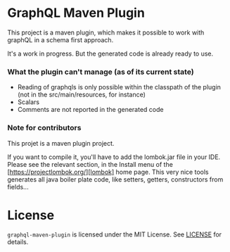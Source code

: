 # GraphQL Maven Plugin

This project is a maven plugin, which makes it possible to work with graphQL in a schema first approach.

It's a work in progress. But the generated code is already ready to use.

### What the plugin can't manage (as of its current state)

- Reading of graphqls is only possible within the classpath of the plugin (not in the src/main/resources, for instance)
- Scalars
- Comments are not reported in the generated code

### Note for contributors

This projet is a maven plugin project. 

If you want to compile it, you'll have to add the lombok.jar file in your IDE. Please see the relevant section, in the Install menu of the [https://projectlombok.org/][lombok] home page. This very nice tools generates all java boiler plate code, like setters, getters, constructors from fields...



# License

`graphql-maven-plugin` is licensed under the MIT License. See [LICENSE](LICENSE.md) for details.

[lombok]: https://projectlombok.org/